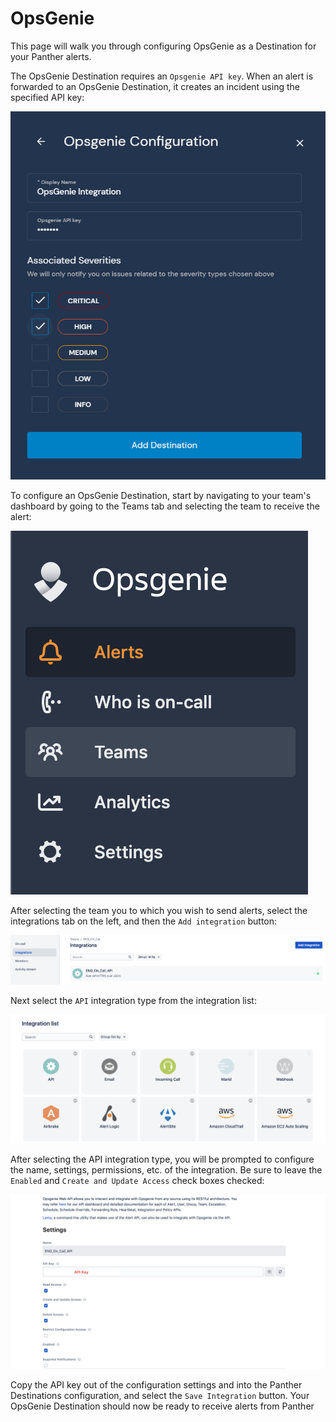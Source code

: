 # OpsGenie

This page will walk you through configuring OpsGenie as a Destination for your Panther alerts.

The OpsGenie Destination requires an `Opsgenie API key`. When an alert is forwarded to an OpsGenie Destination, it creates an incident using the specified API key:

![](<../../../.gitbook/assets/opsegenie-panther (7) (7) (8) (1) (1) (8).png>)

To configure an OpsGenie Destination, start by navigating to your team's dashboard by going to the Teams tab and selecting the team to receive the alert:

![](<../../../.gitbook/assets/opsgenie1 (1) (3).png>)

After selecting the team you to which you wish to send alerts, select the integrations tab on the left, and then the `Add integration` button:

![](<../../../.gitbook/assets/opsgenie2 (2) (1) (1) (13).png>)

Next select the `API` integration type from the integration list:

![](<../../../.gitbook/assets/opsgenie3 (3) (1) (1) (14).png>)

After selecting the API integration type, you will be prompted to configure the name, settings, permissions, etc. of the integration. Be sure to leave the `Enabled` and `Create and Update Access` check boxes checked:

![](<../../../.gitbook/assets/opsgenie4 (4) (1) (11).png>)

Copy the API key out of the configuration settings and into the Panther Destinations configuration, and select the `Save Integration` button. Your OpsGenie Destination should now be ready to receive alerts from Panther

